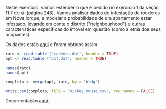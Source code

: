 Neste exercício, vamos estender o que é pedido no exercício 1 da seção 11.7 de `GH` (página 248).
Vamos analisar dados de infestação de roedores em Nova Iorque, e modelar a probabilidade de um apartamento estar infestado, levando em conta o distrito ("neighbourhood") e outras características específicas do imóvel em questão (como a etnia dos seus ocupantes).

Os dados estão [aqui](https://github.com/maxbiostat/stats_modelling/blob/master/data/mickey_mouse.csv) e foram obtidos assim
```r
rato <- read.table ("rodents.dat", header = TRUE)
apt <- read.table ("apt.dat", header = TRUE)

names(rato)
names(apt)

completo <- merge(apt, rato, by = "bldg")

write.csv(completo, file = "mickey_mouse.csv", row.names = FALSE)
```

Documentação [aqui](https://github.com/tjmahr/GelmanHill/blob/master/datasets/rodents/rodents.doc).
